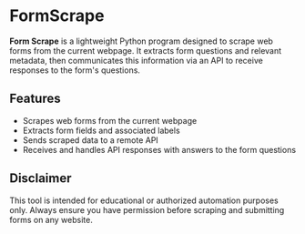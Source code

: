 ﻿# FormScrape

**Form Scrape** is a lightweight Python program designed to scrape web forms from the current webpage. It extracts form questions and relevant metadata, then communicates this information via an API to receive responses to the form's questions.

## Features
- Scrapes web forms from the current webpage
- Extracts form fields and associated labels
- Sends scraped data to a remote API
- Receives and handles API responses with answers to the form questions

## Disclaimer
This tool is intended for educational or authorized automation purposes only. Always ensure you have permission before scraping and submitting forms on any website.
